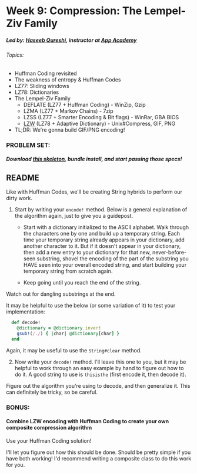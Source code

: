 # Week 9: Compression: The Lempel-Ziv Family
##### Led by: [Haseeb Qureshi](https://github.com/Haseeb-Qureshi/), instructor at [App Academy](http://appacademy.io)

###### Topics:
* Huffman Coding revisited
* The weakness of entropy & Huffman Codes
* LZ77: Sliding windows
* LZ78: Dictionaries
* The Lempel-Ziv Family
  * DEFLATE (LZ77 + Huffman Coding) - WinZip, Gzip
  * LZMA (LZ77 + Markov Chains) - 7zip
  * LZSS (LZ77 + Smarter Encoding & Bit flags) - WinRar, GBA BIOS
  * [LZW](https://www.cs.duke.edu/csed/curious/compression/lzw.html) (LZ78 + Adaptive Dictionary) - Unix#Compress, GIF, PNG
* TL;DR: We're gonna build GIF/PNG encoding!

### PROBLEM SET:

##### Download [this skeleton](lib/week9_lempel_ziv/skeleton.zip), bundle install, and start passing those specs!

## README

Like with Huffman Codes, we'll be creating String hybrids to perform our dirty work.

1. Start by writing your `encode!` method. Below is a general explanation of the algorithm again,
  just to give you a guidepost.

    * Start with a dictionary initialized to the ASCII alphabet. Walk through the characters one by one and build up a temporary string. Each time your temporary string already appears in your dictionary, add another character to it. But if it doesn't appear in your dictionary, then add a new entry to your dictionary for that new, never-before-seen substring, shovel the encoding of the part of the substring you HAVE seen into your overall encoded string, and start building your temporary string from scratch again.

    * Keep going until you reach the end of the string.

  Watch out for dangling substrings at the end.

  It may be helpful to use the below (or some variation of it) to test your implementation:

  ```ruby  
    def decode!
      @dictionary = @dictionary.invert
      gsub!(/./) { |char| @dictionary[char] }
    end
  ```

  Again, it may be useful to use the `String#clear` method.

2. Now write your `decode!` method. I'll leave this one to you, but it may be helpful to work through an easy example by hand to figure out how to do it. A good string to use is `thisisthe` (first encode it, then decode it).

  Figure out the algorithm you're using to decode, and then generalize it. This can definitely be tricky, so be careful.


### BONUS:

#### Combine LZW encoding with Huffman Coding to create your own composite compression algorithm
Use your Huffman Coding solution!

I'll let you figure out how this should be done. Should be pretty simple if you have both working! I'd recommend writing a composite class to do this work for you.
